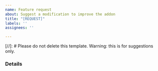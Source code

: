 ```yaml
---
name: Feature request
about: Suggest a modification to improve the addon
title: "[REQUEST]"
labels: ''
assignees: ''

---
```


[//]: # Please do not delete this template. Warning: this is for suggestions only.

### Details
